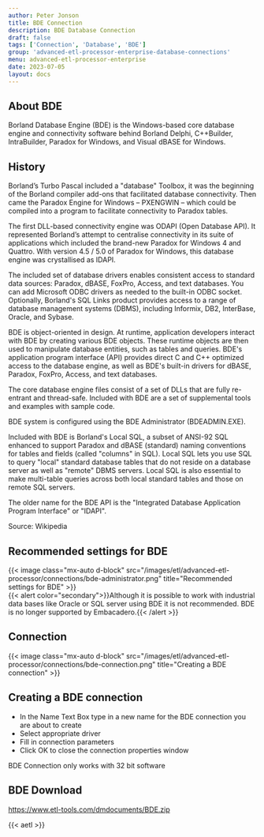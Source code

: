 ```yaml
---
author: Peter Jonson
title: BDE Connection
description: BDE Database Connection
draft: false
tags: ['Connection', 'Database', 'BDE']
group: 'advanced-etl-processor-enterprise-database-connections'
menu: advanced-etl-processor-enterprise
date: 2023-07-05
layout: docs
---
```


## About BDE

Borland Database Engine (BDE) is the Windows-based core database engine and connectivity software behind Borland Delphi, C++Builder, IntraBuilder, Paradox for Windows, and Visual dBASE for Windows.

## History

Borland’s Turbo Pascal included a "database" Toolbox, it was the beginning of the Borland compiler add-ons that facilitated database connectivity. Then came the Paradox Engine for Windows – PXENGWIN – which could be compiled into a program to facilitate connectivity to Paradox tables.

The first DLL-based connectivity engine was ODAPI (Open Database API). It represented Borland’s attempt to centralise connectivity in its suite of applications which included the brand-new Paradox for Windows 4 and Quattro. With version 4.5 / 5.0 of Paradox for Windows, this database engine was crystallised as IDAPI.

The included set of database drivers enables consistent access to standard data sources: Paradox, dBASE, FoxPro, Access, and text databases. You can add Microsoft ODBC drivers as needed to the built-in ODBC socket. Optionally, Borland's SQL Links product provides access to a range of database management systems (DBMS), including Informix, DB2, InterBase, Oracle, and Sybase.

BDE is object-oriented in design. At runtime, application developers interact with BDE by creating various BDE objects. These runtime objects are then used to manipulate database entities, such as tables and queries. BDE's application program interface (API) provides direct C and C++ optimized access to the database engine, as well as BDE's built-in drivers for dBASE, Paradox, FoxPro, Access, and text databases.

The core database engine files consist of a set of DLLs that are fully re-entrant and thread-safe. Included with BDE are a set of supplemental tools and examples with sample code.

BDE system is configured using the BDE Administrator (BDEADMIN.EXE).

Included with BDE is Borland's Local SQL, a subset of ANSI-92 SQL enhanced to support Paradox and dBASE (standard) naming conventions for tables and fields (called "columns" in SQL). Local SQL lets you use SQL to query "local" standard database tables that do not reside on a database server as well as "remote" DBMS servers. Local SQL is also essential to make multi-table queries across both local standard tables and those on remote SQL servers.

The older name for the BDE API is the "Integrated Database Application Program Interface" or "IDAPI".

Source: Wikipedia

## Recommended settings for BDE

{{< image class="mx-auto d-block" src="/images/etl/advanced-etl-processor/connections/bde-administrator.png" title="Recommended settings for BDE" >}}
\
{{< alert color="secondary">}}Although it is possible to work with industrial data bases like Oracle or SQL server using BDE it is not recommended.
BDE is no longer supported by Embacadero.{{< /alert >}}

## Connection

{{< image class="mx-auto d-block" src="/images/etl/advanced-etl-processor/connections/bde-connection.png" title="Creating a BDE connection" >}}

## Creating a BDE connection

- In the Name Text Box type in a new name for the BDE connection you are about to create
- Select appropriate driver
- Fill in connection parameters
- Click OK to close the connection properties window

BDE Connection only works with 32 bit software

## BDE Download

https://www.etl-tools.com/dmdocuments/BDE.zip

{{< aetl >}}

